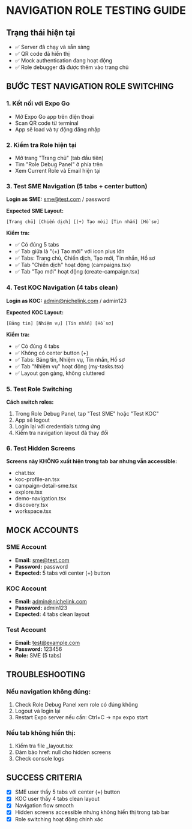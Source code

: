 # NAVIGATION ROLE TESTING GUIDE

## Trạng thái hiện tại
- ✅ Server đã chạy và sẵn sàng
- ✅ QR code đã hiển thị
- ✅ Mock authentication đang hoạt động
- ✅ Role debugger đã được thêm vào trang chủ

## BƯỚC TEST NAVIGATION ROLE SWITCHING

### 1. Kết nối với Expo Go
- Mở Expo Go app trên điện thoại
- Scan QR code từ terminal
- App sẽ load và tự động đăng nhập

### 2. Kiểm tra Role hiện tại
- Mở trang "Trang chủ" (tab đầu tiên)
- Tìm "Role Debug Panel" ở phía trên
- Xem Current Role và Email hiện tại

### 3. Test SME Navigation (5 tabs + center button)
**Login as SME:** sme@test.com / password

**Expected SME Layout:**
```
[Trang chủ] [Chiến dịch] [(+) Tạo mới] [Tin nhắn] [Hồ sơ]
```

**Kiểm tra:**
- ✅ Có đúng 5 tabs
- ✅ Tab giữa là "(+) Tạo mới" với icon plus lớn
- ✅ Tabs: Trang chủ, Chiến dịch, Tạo mới, Tin nhắn, Hồ sơ
- ✅ Tab "Chiến dịch" hoạt động (campaigns.tsx)
- ✅ Tab "Tạo mới" hoạt động (create-campaign.tsx)

### 4. Test KOC Navigation (4 tabs clean)
**Login as KOC:** admin@nichelink.com / admin123

**Expected KOC Layout:**
```
[Bảng tin] [Nhiệm vụ] [Tin nhắn] [Hồ sơ]
```

**Kiểm tra:**
- ✅ Có đúng 4 tabs
- ✅ Không có center button (+)
- ✅ Tabs: Bảng tin, Nhiệm vụ, Tin nhắn, Hồ sơ
- ✅ Tab "Nhiệm vụ" hoạt động (my-tasks.tsx)
- ✅ Layout gọn gàng, không cluttered

### 5. Test Role Switching
**Cách switch roles:**
1. Trong Role Debug Panel, tap "Test SME" hoặc "Test KOC"
2. App sẽ logout
3. Login lại với credentials tương ứng
4. Kiểm tra navigation layout đã thay đổi

### 6. Test Hidden Screens
**Screens này KHÔNG xuất hiện trong tab bar nhưng vẫn accessible:**
- chat.tsx
- koc-profile-an.tsx  
- campaign-detail-sme.tsx
- explore.tsx
- demo-navigation.tsx
- discovery.tsx
- workspace.tsx

## MOCK ACCOUNTS

### SME Account
- **Email:** sme@test.com
- **Password:** password
- **Expected:** 5 tabs với center (+) button

### KOC Account  
- **Email:** admin@nichelink.com
- **Password:** admin123
- **Expected:** 4 tabs clean layout

### Test Account
- **Email:** test@example.com
- **Password:** 123456
- **Role:** SME (5 tabs)

## TROUBLESHOOTING

### Nếu navigation không đúng:
1. Check Role Debug Panel xem role có đúng không
2. Logout và login lại
3. Restart Expo server nếu cần: Ctrl+C → npx expo start

### Nếu tab không hiển thị:
1. Kiểm tra file _layout.tsx
2. Đảm bảo href: null cho hidden screens
3. Check console logs

## SUCCESS CRITERIA
- [x] SME user thấy 5 tabs với center (+) button
- [x] KOC user thấy 4 tabs clean layout  
- [x] Navigation flow smooth
- [x] Hidden screens accessible nhưng không hiển thị trong tab bar
- [x] Role switching hoạt động chính xác
